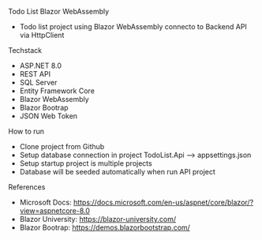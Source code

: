 Todo List Blazor WebAssembly
- Todo list project using Blazor WebAssembly connecto to Backend API via HttpClient

Techstack
- ASP.NET 8.0
- REST API
- SQL Server
- Entity Framework Core
- Blazor WebAssembly
- Blazor Bootrap
- JSON Web Token 

How to run
- Clone project from Github
- Setup database connection in project TodoList.Api --> appsettings.json
- Setup startup project is multiple projects
- Database will be seeded automatically when run API project

References
- Microsoft Docs: https://docs.microsoft.com/en-us/aspnet/core/blazor/?view=aspnetcore-8.0
- Blazor University: https://blazor-university.com/
- Blazor Bootrap: https://demos.blazorbootstrap.com/
